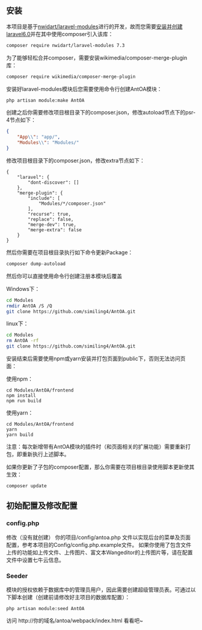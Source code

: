 ## 安装

本项目是基于[nwidart/laravel-modules](https://github.com/nWidart/laravel-modules)进行的开发，故而您需要[安装并创建laravel6.0](https://learnku.com/docs/laravel/6.x/installation/5124)并在其中使用composer引入该库：

```bash
composer require nwidart/laravel-modules 7.3
```

为了能够轻松合并composer，需要安装wikimedia/composer-merge-plugin库：

```bash
composer require wikimedia/composer-merge-plugin
```

安装好laravel-modules模块后您需要使用命令行创建AntOA模块：

```bash
php artisan module:make AntOA
```

创建之后你需要修改项目根目录下的composer.json，修改autoload节点下的psr-4节点如下：

```json
{
    "App\\": "app/",
    "Modules\\": "Modules/"
}
```

修改项目根目录下的composer.json，修改extra节点如下：

```
{
    "laravel": {
        "dont-discover": []
    },
    "merge-plugin": {
        "include": [
            "Modules/*/composer.json"
        ],
        "recurse": true,
        "replace": false,
        "merge-dev": true,
        "merge-extra": false
    }
}
```

然后你需要在项目根目录执行如下命令更新Package：

```php
composer dump-autoload
```

然后你可以直接使用命令行创建注册本模块后覆盖

Windows下：

```bash
cd Modules
rmdir AntOA /S /Q
git clone https://github.com/similing4/AntOA.git
```

linux下：

```bash
cd Modules
rm AntOA -rf
git clone https://github.com/similing4/AntOA.git
```

安装结束后需要使用npm或yarn安装并打包页面到public下，否则无法访问页面：

使用npm：
```shell script
cd Modules/AntOA/frontend
npm install
npm run build
```
使用yarn：
```shell script
cd Modules/AntOA/frontend
yarn
yarn build
```
注意：每次新增带有AntOA模块的插件时（和页面相关的扩展功能）需要重新打包，即重新执行上述脚本。

如果你更新了子包的composer配置，那么你需要在项目根目录使用脚本更新使其生效：

```
composer update
```

## 初始配置及修改配置
### config.php

修改（没有就创建） 你的项目/config/antoa.php 文件以实现后台的菜单及页面配置，参考本项目的Config/config.php.example文件。
如果你使用了包含文件上传的功能如上传文件、上传图片、富文本Wangeditor的上传图片等，请在配置文件中设置七牛云信息。

### Seeder

模块的授权依赖于数据库中的管理员用户，因此需要创建超级管理员表。可通过以下脚本创建（创建前请修改好主项目的数据库配置）：
```shell script
php artisan module:seed AntOA
```

访问 http://你的域名/antoa/webpack/index.html 看看吧~